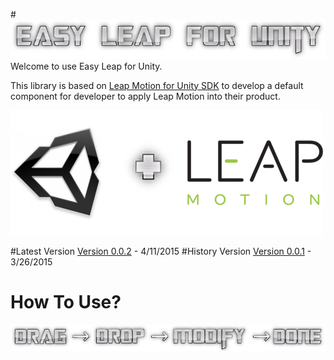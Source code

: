 #![img](/img/Title.png)
Welcome to use Easy Leap for Unity.

This library is based on [Leap Motion for Unity SDK](https://developer.leapmotion.com/downloads/unity) to develop a default component for developer to apply Leap Motion into their product.

![](/img/easyleap_for_unity_header.png)

#Latest Version
[Version 0.0.2](https://drive.google.com/file/d/0B-QuZr_n9AXIbWM5NGFGQ0NYMVE/view?usp=sharing) - 4/11/2015
#History Version
[Version 0.0.1](https://drive.google.com/file/d/0B-QuZr_n9AXIdXFHWEt5bURMeVU/view?usp=sharing) - 3/26/2015

# How To Use?
![alt text](/img/howtouse.png)
